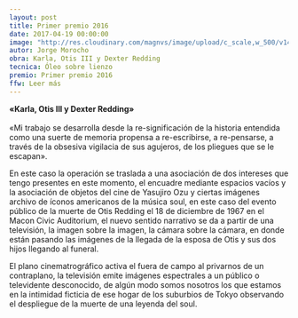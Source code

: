 ```yaml
---
layout: post
title: Primer premio 2016
date: 2017-04-19 00:00:00
image: "http://res.cloudinary.com/magnvs/image/upload/c_scale,w_500/v1493872411/mmgye/otis.jpg"
autor: Jorge Morocho
obra: Karla, Otis III y Dexter Redding
tecnica: Óleo sobre lienzo
premio: Primer premio 2016
ffw: Leer más
---
```


<p><strong>&laquo;Karla, Otis III y Dexter Redding&raquo;</strong><br /><br />&laquo;Mi trabajo se desarrolla desde la re-significación de la historia entendida como una suerte de memoria propensa a re-escribirse, a re-pensarse, a través de la obsesiva vigilacia de sus agujeros, de los pliegues que se le escapan&raquo;.</p>

En este caso la operación se traslada a una asociación de dos intereses que tengo presentes en este momento, el encuadre mediante espacios vacíos y la asociación de objetos del cine de Yasujiro Ozu y ciertas imágenes archivo de íconos americanos de la música soul, en este caso del evento público de la muerte de Otis Redding el 18 de diciembre de 1967 en el Macon Civic Auditorium, el nuevo sentido narrativo se da a partir de una televisión, la imagen sobre la imagen, la cámara sobre la cámara, en donde están pasando las imágenes de la llegada de la esposa de Otis y sus dos hijos llegando al funeral.

El plano cinematrográfico activa el fuera de campo al privarnos de un contraplano, la televisión emite imágenes espectrales a un público o televidente desconocido, de algún modo somos nosotros los que estamos en la intimidad ficticia de ese hogar de los suburbios de Tokyo observando el despliegue de la muerte de una leyenda del soul.
